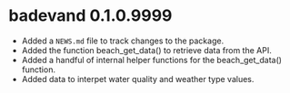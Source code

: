 # badevand 0.1.0.9999

* Added a `NEWS.md` file to track changes to the package.
* Added the function beach_get_data() to retrieve data from the API.
* Added a handful of internal helper functions for the beach_get_data() function.
* Added data to interpet water quality and weather type values.



